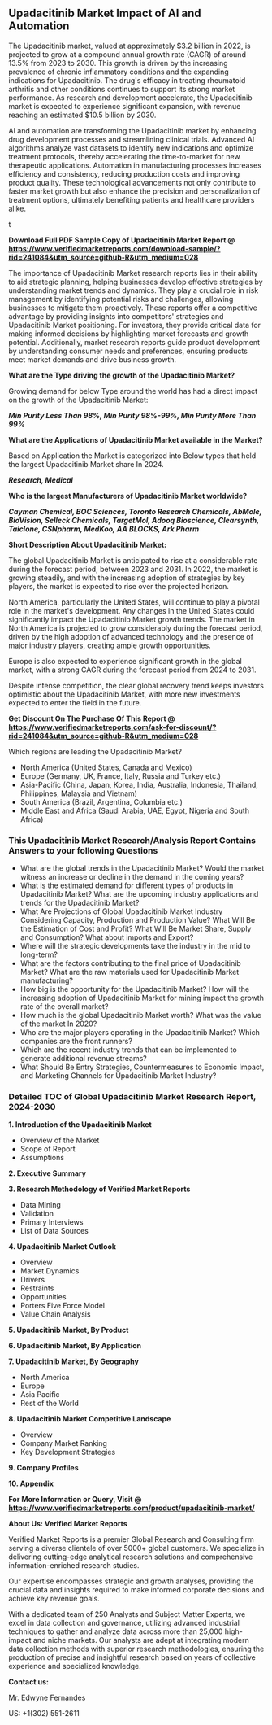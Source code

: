 <h2>Upadacitinib Market Impact of AI and Automation</h2><p>The Upadacitinib market, valued at approximately $3.2 billion in 2022, is projected to grow at a compound annual growth rate (CAGR) of around 13.5% from 2023 to 2030. This growth is driven by the increasing prevalence of chronic inflammatory conditions and the expanding indications for Upadacitinib. The drug's efficacy in treating rheumatoid arthritis and other conditions continues to support its strong market performance. As research and development accelerate, the Upadacitinib market is expected to experience significant expansion, with revenue reaching an estimated $10.5 billion by 2030.</p><p>AI and automation are transforming the Upadacitinib market by enhancing drug development processes and streamlining clinical trials. Advanced AI algorithms analyze vast datasets to identify new indications and optimize treatment protocols, thereby accelerating the time-to-market for new therapeutic applications. Automation in manufacturing processes increases efficiency and consistency, reducing production costs and improving product quality. These technological advancements not only contribute to faster market growth but also enhance the precision and personalization of treatment options, ultimately benefiting patients and healthcare providers alike.</p>t</p><p id="" class=""><strong>Download Full PDF Sample Copy of Upadacitinib Market Report @ <a href="https://www.verifiedmarketreports.com/download-sample/?rid=241084&utm_source=github-R&utm_medium=028" target="_blank">https://www.verifiedmarketreports.com/download-sample/?rid=241084&utm_source=github-R&utm_medium=028</a></strong></p><p>The importance of&nbsp;Upadacitinib Market research reports lies in their ability to aid strategic planning, helping businesses develop effective strategies by understanding market trends and dynamics. They play a crucial role in risk management by identifying potential risks and challenges, allowing businesses to mitigate them proactively. These reports offer a competitive advantage by providing insights into competitors' strategies and Upadacitinib Market positioning. For investors, they provide critical data for making informed decisions by highlighting market forecasts and growth potential. Additionally, market research reports guide product development by understanding consumer needs and preferences, ensuring products meet market demands and drive business growth.</p><p><strong>What are the&nbsp;Type driving the growth of the Upadacitinib Market?</strong></p><p id="" class="">Growing demand for below Type around the world has had a direct impact on the growth of the Upadacitinib Market:</p><em><strong>Min Purity Less Than 98%, Min Purity 98%-99%, Min Purity More Than 99%</strong></em></p><strong>What are the&nbsp;Applications&nbsp;of Upadacitinib Market available in the Market?</strong></p><p id="" class="">Based on Application the Market is categorized into Below types that held the largest Upadacitinib Market share In 2024.</p><em><strong>Research, Medical</strong></em></p><strong>Who is the largest Manufacturers of Upadacitinib Market worldwide?</strong></p><p><em><strong>Cayman Chemical, BOC Sciences, Toronto Research Chemicals, AbMole, BioVision, Selleck Chemicals, TargetMol, Adooq Bioscience, Clearsynth, Taiclone, CSNpharm, MedKoo, AA BLOCKS, Ark Pharm</strong></em></p><p id="" class=""><strong>Short Description About Upadacitinib Market:</strong></p><p>The global Upadacitinib Market is anticipated to rise at a considerable rate during the forecast period, between 2023 and 2031. In 2022, the market is growing steadily, and with the increasing adoption of strategies by key players, the market is expected to rise over the projected horizon.</p><p>North America, particularly the United States, will continue to play a pivotal role in the market's development. Any changes in the United States could significantly impact the Upadacitinib Market growth trends. The market in North America is projected to grow considerably during the forecast period, driven by the high adoption of advanced technology and the presence of major industry players, creating ample growth opportunities.</p><p>Europe is also expected to experience significant growth in the global market, with a strong CAGR during the forecast period from 2024 to 2031.</p><p>Despite intense competition, the clear global recovery trend keeps investors optimistic about the Upadacitinib Market, with more new investments expected to enter the field in the future.</p><p id="" class=""><strong>Get Discount On The Purchase Of This Report @ <a href="https://www.verifiedmarketreports.com/ask-for-discount/?rid=241084&utm_source=github-R&utm_medium=028" target="_blank">https://www.verifiedmarketreports.com/ask-for-discount/?rid=241084&utm_source=github-R&utm_medium=028</a></strong></p>Which regions are leading the Upadacitinib Market?</p><ul><li>North America (United States, Canada and Mexico)</li><li>Europe (Germany, UK, France, Italy, Russia and Turkey etc.)</li><li>Asia-Pacific (China, Japan, Korea, India, Australia, Indonesia, Thailand, Philippines, Malaysia and Vietnam)</li><li>South America (Brazil, Argentina, Columbia etc.)</li><li>Middle East and Africa (Saudi Arabia, UAE, Egypt, Nigeria and South Africa)</li></ul><h3 id="" class="">This Upadacitinib Market Research/Analysis Report Contains Answers to your following Questions</h3><ul><li>What are the global trends in the Upadacitinib Market? Would the market witness an increase or decline in the demand in the coming years?</li><li>What is the estimated demand for different types of products in Upadacitinib Market? What are the upcoming industry applications and trends for the Upadacitinib Market?</li><li>What Are Projections of Global Upadacitinib Market Industry Considering Capacity, Production and Production Value? What Will Be the Estimation of Cost and Profit? What Will Be Market Share, Supply and Consumption? What about imports and Export?</li><li>Where will the strategic developments take the industry in the mid to long-term?</li><li>What are the factors contributing to the final price of Upadacitinib Market? What are the raw materials used for Upadacitinib Market manufacturing?</li><li>How big is the opportunity for the Upadacitinib Market? How will the increasing adoption of Upadacitinib Market for mining impact the growth rate of the overall market?</li><li>How much is the global Upadacitinib Market worth? What was the value of the market In 2020?</li><li>Who are the major players operating in the Upadacitinib Market? Which companies are the front runners?</li><li>Which are the recent industry trends that can be implemented to generate additional revenue streams?</li><li>What Should Be Entry Strategies, Countermeasures to Economic Impact, and Marketing Channels for Upadacitinib Market Industry?</li></ul><h3 id="" class="">Detailed TOC of Global Upadacitinib Market Research Report, 2024-2030</h3><p id="" class=""><strong>1. Introduction of the Upadacitinib Market</strong></p><ul><li>Overview of the Market</li><li>Scope of Report</li><li>Assumptions</li></ul><p id="" class=""><strong>2. Executive Summary</strong></p><p id="" class=""><strong>3. Research Methodology of Verified Market Reports</strong></p><ul><li>Data Mining</li><li>Validation</li><li>Primary Interviews</li><li>List of Data Sources</li></ul><p id="" class=""><strong>4. Upadacitinib Market Outlook</strong></p><ul><li>Overview</li><li>Market Dynamics</li><li>Drivers</li><li>Restraints</li><li>Opportunities</li><li>Porters Five Force Model</li><li>Value Chain Analysis</li></ul><p id="" class=""><strong>5. Upadacitinib Market, By Product</strong></p><p id="" class=""><strong>6. Upadacitinib Market, By Application</strong></p><p id="" class=""><strong>7. Upadacitinib Market, By Geography</strong></p><ul><li>North America</li><li>Europe</li><li>Asia Pacific</li><li>Rest of the World</li></ul><p id="" class=""><strong>8. Upadacitinib Market Competitive Landscape</strong></p><ul><li>Overview</li><li>Company Market Ranking</li><li>Key Development Strategies</li></ul><p id="" class=""><strong>9. Company Profiles</strong></p><p id="" class=""><strong>10. Appendix</strong></p><p id="" class=""><strong>For More Information or Query, Visit @ <a href="https://www.verifiedmarketreports.com/product/upadacitinib-market/" target="_blank">https://www.verifiedmarketreports.com/product/upadacitinib-market/</a></strong></p><p id="" class=""><strong>About Us: Verified Market Reports</strong></p><p id="" class="">Verified Market Reports is a premier Global Research and Consulting firm serving a diverse clientele of over 5000+ global customers. We specialize in delivering cutting-edge analytical research solutions and comprehensive information-enriched research studies.</p><p id="" class="">Our expertise encompasses strategic and growth analyses, providing the crucial data and insights required to make informed corporate decisions and achieve key revenue goals.</p><p id="" class="">With a dedicated team of 250 Analysts and Subject Matter Experts, we excel in data collection and governance, utilizing advanced industrial techniques to gather and analyze data across more than 25,000 high-impact and niche markets. Our analysts are adept at integrating modern data collection methods with superior research methodologies, ensuring the production of precise and insightful research based on years of collective experience and specialized knowledge.</p><p id="" class=""><strong>Contact us:</strong></p><p id="" class="">Mr. Edwyne Fernandes</p><p id="" class="">US: +1(302) 551-2611</p>